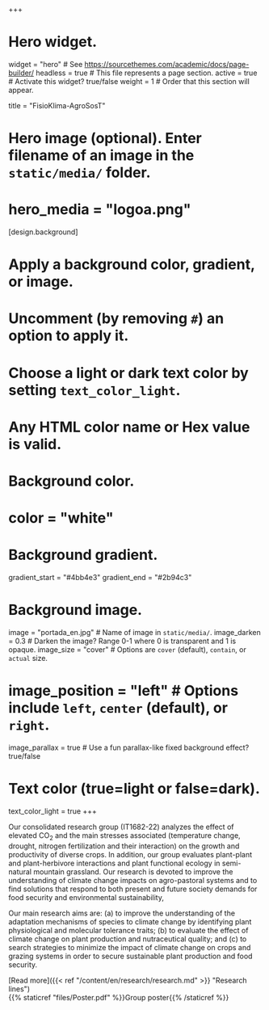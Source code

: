 +++
# Hero widget.
widget = "hero"  # See https://sourcethemes.com/academic/docs/page-builder/
headless = true  # This file represents a page section.
active = true  # Activate this widget? true/false
weight = 1  # Order that this section will appear.

title = "FisioKlima-AgroSosT"

# Hero image (optional). Enter filename of an image in the `static/media/` folder.
# hero_media = "logoa.png"

[design.background]
  # Apply a background color, gradient, or image.
  #   Uncomment (by removing `#`) an option to apply it.
  #   Choose a light or dark text color by setting `text_color_light`.
  #   Any HTML color name or Hex value is valid.

  # Background color.
  # color = "white"
  
  # Background gradient.
  gradient_start = "#4bb4e3"
  gradient_end = "#2b94c3"
  
  # Background image.
  
  image = "portada_en.jpg"  # Name of image in `static/media/`.
  image_darken = 0.3  # Darken the image? Range 0-1 where 0 is transparent and 1 is opaque.
  image_size = "cover"  #  Options are `cover` (default), `contain`, or `actual` size.
  # image_position = "left"  # Options include `left`, `center` (default), or `right`.
  image_parallax = true  # Use a fun parallax-like fixed background effect? true/false
  
  # Text color (true=light or false=dark).
  text_color_light = true
+++

Our consolidated research group (IT1682-22) analyzes the effect of elevated CO<sub>2</sub> and the main stresses associated (temperature change, drought, nitrogen fertilization and their interaction) on the growth and productivity of diverse crops. In addition, our group evaluates plant-plant and plant-herbivore interactions and plant functional ecology in semi-natural mountain grassland. Our research is devoted to improve the understanding of climate change impacts on agro-pastoral systems and to find solutions that respond to both present and future society demands for food security and environmental sustainability, 

Our main research aims are: (a) to improve the understanding of the adaptation
mechanisms of species to climate change by identifying plant physiological and molecular tolerance traits; (b) to evaluate the effect of climate change on plant production and nutraceutical quality; and (c) to search strategies to minimize the impact of climate change on crops and grazing systems in order to secure sustainable plant production and food security.

[Read more]({{< ref "/content/en/research/research.md" >}} "Research lines")   
{{% staticref "files/Poster.pdf" %}}Group poster{{% /staticref %}}
